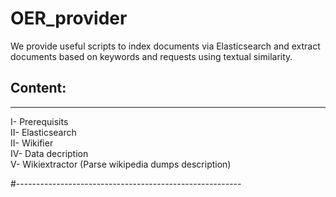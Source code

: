 # OER_provider
We provide useful scripts to index documents via Elasticsearch and  extract documents based on keywords and requests using textual similarity.

## Content:
-----------

I-    Prerequisits  
II-   Elasticsearch  
II-   Wikifier  
IV-   Data decription  
V-    Wikiextractor (Parse wikipedia dumps description)  

#--------------------------------------------------------


